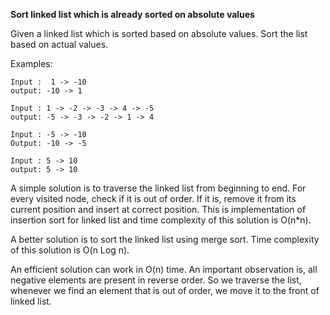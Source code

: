 **Sort linked list which is already sorted on absolute values**

Given a linked list which is sorted based on absolute values. Sort the list based on actual values.

Examples:

    Input :  1 -> -10 
    output: -10 -> 1
    
    Input : 1 -> -2 -> -3 -> 4 -> -5 
    output: -5 -> -3 -> -2 -> 1 -> 4 
    
    Input : -5 -> -10 
    Output: -10 -> -5
    
    Input : 5 -> 10 
    output: 5 -> 10

A simple solution is to traverse the linked list from beginning to end. For every visited node, check if it is out of order. 
If it is, remove it from its current position and insert at correct position. 
This is implementation of insertion sort for linked list and time complexity of this solution is O(n*n).

A better solution is to sort the linked list using merge sort. Time complexity of this solution is O(n Log n).

An efficient solution can work in O(n) time. An important observation is, all negative elements are present in reverse order. 
So we traverse the list, whenever we find an element that is out of order, we move it to the front of linked list.


